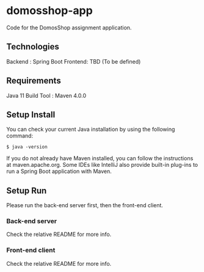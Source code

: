 # domosshop-app
Code for the DomosShop assignment application.

## Technologies

Backend : Spring Boot
Frontend: TBD (To be defined)

## Requirements

Java 11
Build Tool : Maven 4.0.0


## Setup Install

You can check your current Java installation by using the following command:
```
$ java -version
```  
If you do not already have Maven installed, you can follow the instructions at maven.apache.org.
Some IDEs like IntelliJ also provide built-in plug-ins to run a Spring Boot application with Maven.

## Setup Run

Please run the back-end server first, then the front-end client.

### Back-end server

Check the relative README for more info.

### Front-end client

Check the relative README for more info.